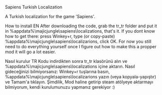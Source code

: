 Sapiens Turkish Localization

A Turkish localization for the game 'Sapiens'.

How to install EN
After downloading the code, grab the tr_tr folder and put it in %appdata%\majicjungle\sapiens\localizations, that's it.
If you dont know how to get there: press Winkey+r, type (or copy-paste) %appdata%\majicjungle\sapiens\localizarions, click OK.
For now you still need to do everything yourself once I figure out how to make this a propper mod it will go a lot easier.

Nasıl kurulur TR
Kodu indirdikten sonra tr_tr klasörünü alın ve %appdata%\majicjungle\sapiens\localizations içine aktarın.
Nasıl gideceğinizi bilmiyorsanız: Winkey+r tuşlarına basın, %appdata%\majicjungle\sapiens\localizarions yazın (veya kopyala-yapıştır) ve Tamam'a tıklayın.
Şimdilik, Mod haline getirip steam atölyeye aktarmayı bilmiyorum, kendi kurulumunuzu yapmanız gerekiyor :)
